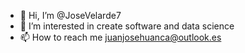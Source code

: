 - 👋 Hi, I’m @JoseVelarde7
- 👀 I’m interested in create software and data science
- 📫 How to reach me juanjosehuanca@outlook.es

<!---
JoseVelarde7/JoseVelarde7 is a ✨ special ✨ repository because its `README.md` (this file) appears on your GitHub profile.
You can click the Preview link to take a look at your changes.
--->

